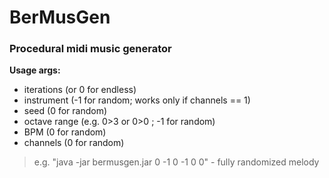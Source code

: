 <h1> BerMusGen</h1>
<h3>Procedural midi music generator</h3>
 <b>Usage args:</b><br>
		<ul><li> iterations (or 0 for endless)</li>
		<li>instrument (-1 for random; works only if channels == 1)</li>
		 <li>seed (0 for random)</li>
		 <li>octave range (e.g. 0>3 or 0>0 ; -1 for random)</li>
		 <li>BPM (0 for random)</li>
		 <li>channels (0 for random)</li></ul>
		 <blockquote>e.g. "java -jar bermusgen.jar 0 -1 0 -1 0 0" - fully randomized melody</blockquote>

